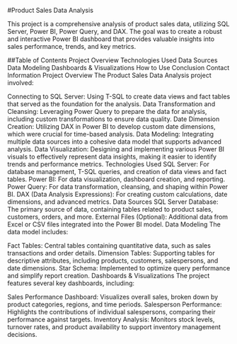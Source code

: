 #Product Sales Data Analysis  

This project is a comprehensive analysis of product sales data, utilizing SQL Server, Power BI, Power Query, and DAX. The goal was to create a robust and interactive Power BI dashboard that provides valuable insights into sales performance, trends, and key metrics.

##Table of Contents
Project Overview
Technologies Used
Data Sources
Data Modeling
Dashboards & Visualizations
How to Use
Conclusion
Contact Information
Project Overview
The Product Sales Data Analysis project involved:

Connecting to SQL Server: Using T-SQL to create data views and fact tables that served as the foundation for the analysis.
Data Transformation and Cleansing: Leveraging Power Query to prepare the data for analysis, including custom transformations to ensure data quality.
Date Dimension Creation: Utilizing DAX in Power BI to develop custom date dimensions, which were crucial for time-based analysis.
Data Modeling: Integrating multiple data sources into a cohesive data model that supports advanced analysis.
Data Visualization: Designing and implementing various Power BI visuals to effectively represent data insights, making it easier to identify trends and performance metrics.
Technologies Used
SQL Server: For database management, T-SQL queries, and creation of data views and fact tables.
Power BI: For data visualization, dashboard creation, and reporting.
Power Query: For data transformation, cleansing, and shaping within Power BI.
DAX (Data Analysis Expressions): For creating custom calculations, date dimensions, and advanced metrics.
Data Sources
SQL Server Database: The primary source of data, containing tables related to product sales, customers, orders, and more.
External Files (Optional): Additional data from Excel or CSV files integrated into the Power BI model.
Data Modeling
The data model includes:

Fact Tables: Central tables containing quantitative data, such as sales transactions and order details.
Dimension Tables: Supporting tables for descriptive attributes, including products, customers, salespersons, and date dimensions.
Star Schema: Implemented to optimize query performance and simplify report creation.
Dashboards & Visualizations
The project features several key dashboards, including:

Sales Performance Dashboard: Visualizes overall sales, broken down by product categories, regions, and time periods.
Salesperson Performance: Highlights the contributions of individual salespersons, comparing their performance against targets.
Inventory Analysis: Monitors stock levels, turnover rates, and product availability to support inventory management decisions.
